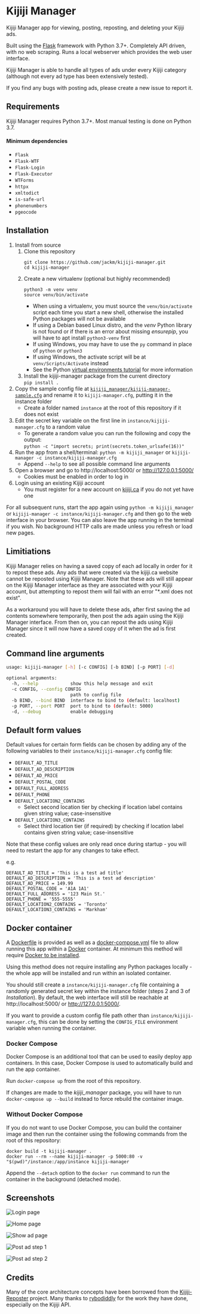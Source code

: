 # Kijiji Manager

Kijiji Manager app for viewing, posting, reposting, and deleting your Kijiji ads.

Built using the [Flask](https://flask.palletsprojects.com/) framework with Python 3.7+.
Completely API driven, with no web scraping. Runs a local webserver which provides the web user interface.

Kijiji Manager is able to handle all types of ads under every Kijiji category (although not every ad type has been extensively tested).

If you find any bugs with posting ads, please create a new issue to report it.

## Requirements

Kijiji Manager requires Python 3.7+.
Most manual testing is done on Python 3.7.

#### Minimum dependencies

* `Flask`
* `Flask-WTF`
* `Flask-Login`
* `Flask-Executor`
* `WTForms`
* `httpx`
* `xmltodict`
* `is-safe-url`
* `phonenumbers`
* `pgeocode`

## Installation

1. Install from source
    1. Clone this repository
       ```
       git clone https://github.com/jackm/kijiji-manager.git
       cd kijiji-manager
       ```
    1. Create a new virtualenv (optional but highly recommended)
       ```
       python3 -m venv venv
       source venv/bin/activate
       ```
       * When using a virtualenv, you must source the `venv/bin/activate` script each time you start a new shell, otherwise the installed Python packages will not be available
       * If using a Debian based Linux distro, and the _venv_ Python library is not found or if there is an error about missing _ensurepip_, you will have to apt install `python3-venv` first
       * If using Windows, you may have to use the `py` command in place of `python` or `python3`
       * If using Windows, the activate script will be at `venv/Scripts/Activate` instead
       * See the Python [virtual environments tutorial](https://docs.python.org/3.7/tutorial/venv.html) for more information
    1. Install the kijiji-manager package from the current directory\
       `pip install .`
1. Copy the sample config file at [`kijiji_manager/kijiji-manager-sample.cfg`](kijiji_manager/kijiji-manager-sample.cfg) and rename it to `kijiji-manager.cfg`, putting it in the instance folder
    * Create a folder named `instance` at the root of this repository if it does not exist
1. Edit the secret key variable on the first line in `instance/kijiji-manager.cfg` to a random value
    * To generate a random value you can run the following and copy the output:\
      `python -c "import secrets; print(secrets.token_urlsafe(16))"`
1. Run the app from a shell/terminal: `python -m kijiji_manager` or `kijiji-manager -c instance/kijiji-manager.cfg`
    * Append `--help` to see all possible command line arguments
1. Open a browser and go to http://localhost:5000/ or http://127.0.0.1:5000/
    * Cookies must be enabled in order to log in
1. Login using an existing Kijiji account
    * You must register for a new account on [kijiji.ca](https://www.kijiji.ca/) if you do not yet have one

For all subsequent runs, start the app again using `python -m kijiji_manager` or `kijiji-manager -c instance/kijiji-manager.cfg` and then go to the web interface in your browser.
You can also leave the app running in the terminal if you wish.
No background HTTP calls are made unless you refresh or load new pages.

## Limitiations

Kijiji Manager relies on having a saved copy of each ad locally in order for it to repost these ads.
Any ads that were created via the kijiji.ca website cannot be reposted using Kijiji Manager.
Note that these ads will still appear on the Kijiji Manager interface as they are associated with your Kijiji account, but attempting to repost them will fail with an error "*.xml does not exist".

As a workaround you will have to delete these ads, after first saving the ad contents somewhere temporarily, then post the ads again using the Kijiji Manager interface.
From then on, you can repost the ads using Kijiji Manager since it will now have a saved copy of it when the ad is first created.

## Command line arguments

```bash
usage: kijiji-manager [-h] [-c CONFIG] [-b BIND] [-p PORT] [-d]

optional arguments:
  -h, --help            show this help message and exit
  -c CONFIG, --config CONFIG
                        path to config file
  -b BIND, --bind BIND  interface to bind to (default: localhost)
  -p PORT, --port PORT  port to bind to (default: 5000)
  -d, --debug           enable debugging
```

## Default form values

Default values for certain form fields can be chosen by adding any of the following variables to their `instance/kijiji-manager.cfg` config file:

* `DEFAULT_AD_TITLE`
* `DEFAULT_AD_DESCRIPTION`
* `DEFAULT_AD_PRICE`
* `DEFAULT_POSTAL_CODE`
* `DEFAULT_FULL_ADDRESS`
* `DEFAULT_PHONE`
* `DEFAULT_LOCATION2_CONTAINS`
  * Select second location tier by checking if location label contains given string value; case-insensitive
* `DEFAULT_LOCATION3_CONTAINS`
  * Select third location tier (if required) by checking if location label contains given string value; case-insensitive

Note that these config values are only read once during startup - you will need to restart the app for any changes to take effect.

e.g.

```
DEFAULT_AD_TITLE = 'This is a test ad title'
DEFAULT_AD_DESCRIPTION = 'This is a test ad description'
DEFAULT_AD_PRICE = 149.99
DEFAULT_POSTAL_CODE = 'A1A 1A1'
DEFAULT_FULL_ADDRESS = '123 Main St.'
DEFAULT_PHONE = '555-5555'
DEFAULT_LOCATION2_CONTAINS = 'Toronto'
DEFAULT_LOCATION3_CONTAINS = 'Markham'
```

## Docker container

A [Dockerfile](Dockerfile) is provided as well as a [docker-compose.yml](docker-compose.yml) file to allow running this app within a [Docker](https://docs.docker.com/) container.
At minimum this method will require [Docker to be installed](https://docs.docker.com/get-docker/).

Using this method does not require installing any Python packages locally - the whole app will be installed and run within an isolated container.

You should still create a `instance/kijiji-manager.cfg` file containing a randomly generated secret key within the instance folder (steps 2 and 3 of _Installation_).
By default, the web interface will still be reachable at http://localhost:5000/ or http://127.0.0.1:5000/.

If you want to provide a custom config file path other than `instance/kijiji-manager.cfg`, this can be done by setting the `CONFIG_FILE` environment variable when running the container.

### Docker Compose

Docker Compose is an additional tool that can be used to easily deploy app containers.
In this case, Docker Compose is used to automatically build and run the app container. 

Run `docker-compose up` from the root of this repository.

If changes are made to the _kijiji_manager_ package, you will have to run `docker-compose up --build` instead to force rebuild the container image.

### Without Docker Compose

If you do not want to use Docker Compose, you can build the container image and then run the container using the following commands from the root of this repository:

```
docker build -t kijiji-manager .
docker run --rm --name kijiji-manager -p 5000:80 -v "$(pwd)"/instance:/app/instance kijiji-manager
```

Append the `--detach` option to the `docker run` command to run the container in the background (detached mode).

## Screenshots

![Login page](https://user-images.githubusercontent.com/4127823/86979816-3ccf8980-c150-11ea-9b16-1d4a9612ad6b.png)

![Home page](https://user-images.githubusercontent.com/4127823/94874784-dee5d180-0420-11eb-802c-2cb8c55f7bb4.png)

![Show ad page](https://user-images.githubusercontent.com/4127823/86979503-8075c380-c14f-11ea-997b-1ecf84066c2e.png)

![Post ad step 1](https://user-images.githubusercontent.com/4127823/86979508-823f8700-c14f-11ea-963a-4366119303d2.png)

![Post ad step 2](https://user-images.githubusercontent.com/4127823/86979510-8370b400-c14f-11ea-8293-13846c1c8c40.png)

## Credits

Many of the core architecture concepts have been borrowed from the [Kijiji-Reposter](https://github.com/rybodiddly/Kijiji-Reposter/) project.
Many thanks to [rybodiddly](https://github.com/rybodiddly/) for the work they have done, especially on the Kijiji API.
